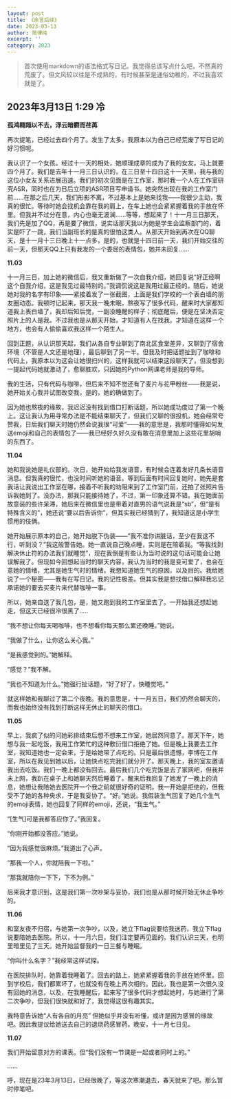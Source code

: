 ```yaml
---
layout: post
title: 《余言后续》
date: 2023-03-13
author: 简律纯
excerpt: ''
category: 2023
---
```


> 首次使用markdown的语法格式写日记。我觉得总该写点什么吧，不然真的荒废了。但文风较以往是不成熟的，有时候甚至是通俗幼稚的，不过我喜欢就是了。

2023年3月13日 1:29 冷
--------------------------------------

**孤鸿翱翔以不去，浮云暗䨴而荏苒**

再次提笔，已经过去四个月了。发生了太多。我原本以为自己已经荒废了写日记的好习惯呢。

我认识了一个女孩。经过十一天的相处，她顺理成章的成为了我的女友。马上就要四个月了。我们是去年十一月三日认识的，在三日至十四日这十一天里，我与我的这位小女友关系进展迅速。我们的初次见面是在工作室，那时我一个人在工作室研究ASR，同时也在为日后立项的ASR项目写申请书。她突然出现在我的工作室门前......在那之后几天，我们形影不离，不过基本上是她来找我——我很少主动，我真的很忙。等待时她会找机会靠在我的肩上，在车上她也会紧紧握着我的手放在怀里。但我并不过分在意，内心也毫无波澜......等等，想起来了！十一月三日那天，我们先是加了QQ，再是要了微信，说实话那天我以为她是学生会监察部门的，着实是吓了一跳，我们当副班长的是真的很怕这类人。从那天开始到再次在QQ聊天，是十一月十三日晚上十一点多，是的，也就是十四日前一天，我们开始交往的前一天，但那天QQ上只有我发的一个委屈的表情包，她并未回复......


**11.03**


十一月三日，加上她的微信后，我又重新做了一次自我介绍，她回复说“好正经啊这个自我介绍，这是我见过最特别的。”我调侃说这是我用过最正经的。随后，她说她对我的名字有印象——紧接着发了一张截图，上面是我们学校的一个表白墙的朋友圈动态。我顿时记起来，那天我一晚未眠，熬夜写了很多代码，醒来时大家都知道我上表白墙了，我却后知后觉，一副没睡醒的样子；彻底醒后，便是在坚决否定照片上的人是我。不过我也是从那天开始，才知道有人在找我，才知道在这样一个地方，也会有人偷偷喜欢我这样一个陌生人。

回到正题，从认识那天起，我们从各自专业聊到了南北区食堂差异，又聊到了宿舍环境（不管是人文还是地理），最后聊到了另一半。但我及时把话题扯到了咖啡和代码上，我原本以为这会让她很扫兴的，这样我就可以结束这段聊天了，但没想到一提起代码她就激动了，愈聊胜欢，只因她的Python网课老师是我的导师。

我的生活，只有代码与咖啡，但后来不知不觉还有了麦片与花甲粉丝——我是说，她开始关心我并试图改变我，是的，她的确做到了。

因为她也熬夜的缘故，我迟迟没有找到借口打断话题，所以她成功度过了第一个晚上。这让我认为用寻常办法是不能结束聊天了，但我们又聊的很投机，她会经常夸赞我，日后我们聊天时她仍然会说我很“可爱”——我的意思是，我那时懂得如何发送emoji和自己的表情包了——我已经好久好久没有敢在消息里加上这些花里胡哨的东西了。


**11.04**


她和我说她是礼仪部的。次日，她开始给我发语音，有时候会连着发好几条长语音消息。但我真的很忙，也没时间听她的语音。等到后面有时间回复她时，她先是套我话让我说出工作室在哪，接着不听我的劝阻来到了工作室门前，还拍了张照片告诉我她到了。没办法，那我只能接待她了，不过，第一印象还算不错。我在她面前故意装的些许呆滞，她后来在微信里也是带着对直男的语气说我是“sb”，但“是有特殊含义的”，她还说“要以后告诉你”，但其实我已经猜到了，我知道这是小学生惯用的伎俩。

她开始展示原本的自己，她开始脱下伪装——“我不准你讲脏话，至少在我这不行，听到没？”我这般警告她。她一直说自己晚点睡，实则是在陪着我。“等我找到解决休止符的办法我们就睡觉”，现在我倒是有些认为当时说的这句话可能会让她误解我了。但现如今回想起当时的聊天内容，我认为当时的我是变可爱了，也会在意她的情绪，尤其是她生气时的情绪，我想知道她生气的原因，以及目的。我给她说了一个秘密——我有在写日记，我的记性极差。但其实我是想找借口解释我忘记承诺她的要去买麦片来代替咖啡一事。

所以，她亲自送了我几包，是，她又跑到我的工作室里去了。一开始我还想赶她走，但这天已经很冷很黑了.....

“我不想让你每天喝咖啡，也不想看你每天那么累还晚睡。”她说。

“我做了什么，让你这么关心我。”

“是我感觉到的。”她解释。

“感觉？”我不解。

“我也不知道为什么。”她强行扯话题，“好了好了，快睡觉吧。”

就这样她和我聊过了第二个夜晚。我的意思是，十一月五日，我们仍然会聊天的，而我也始终没有找到打断这样无休止的聊天的借口。


**11.05**


早上，我疯了似的问她彩排结束后想不想来工作室，她居然同意了。那天下午，她想与我一起吃饭，我用工作繁忙的这种敷衍借口拒绝了她。但是晚上我要去工作室，我知道她也一定会来，于是给她带了点吃的。只是最后很遗憾，李博在工作室，所以在我见到她以后，让她快点吃完我们就分开了。那天晚上，我的室友邀请我出去吃饭。我们一晚上都没有回去。最后我们几个吃完饭是去了家网吧，但我并未上网，我趴在桌子上和她聊天然后睡着了。醒来后我回复了她发了一晚上的消息，她想让我陪她去医院开一个我之前就很好奇的证明。我一开始是拒绝的，但我受不了她的各种央求，于是我妥协了。“好。”她说。我假装生气回复了她几个生气的emoji表情，她也回复了同样的emoji，还说，“我生气。”

“[生气]可是我都答应你了。”我回复。

“你刚开始都没答应。”她说。

“因为我感觉很麻烦。”我道出了心声。

“那我一个人，你就陪我一下啦。”

“那我就陪你一下下，下不为例。”

后来我才意识到，这是我们第一次吵架与妥协，我们也是从那时候开始无休止争吵的。


**11.06**


和室友夜不归宿，与她第一次争吵，以及，她立下flag说要给我送药，我立下flag说要陪她去医院。所以，十一月六日，我们注定要再见面的。我们认识三天，也明里暗里见了三天。她开始监督我的一日三餐与睡眠。

“你叫什么名字？”我经常这样试探。

在医院排队时，她靠着我睡着了。回去的路上，她紧紧握着我的手放在她怀里。回到学校后，我们都累坏了，也就没有在晚上再次相约。因此，我也是第一次很久没有回她的消息，以及，在我睡醒后，起来写了很多代码才想起她时，与她进行了第二次争吵，但我们很快就和好了，我觉得这很有趣其实。

我特意告诉她“人有各自的月亮” 但她似乎并没有听懂，或许是因为感冒的缘故吧。因此我提议给她送去自己的退烧药感冒药。晚安，十一月七日见。


**11.07**


我们开始留意对方的课表。但“我们没有一节课是一起或者同时上的。”

......

呼，现在是23年3月13日，已经很晚了，等这次寒潮退去，春天就来了吧。那么暂时停笔吧。

